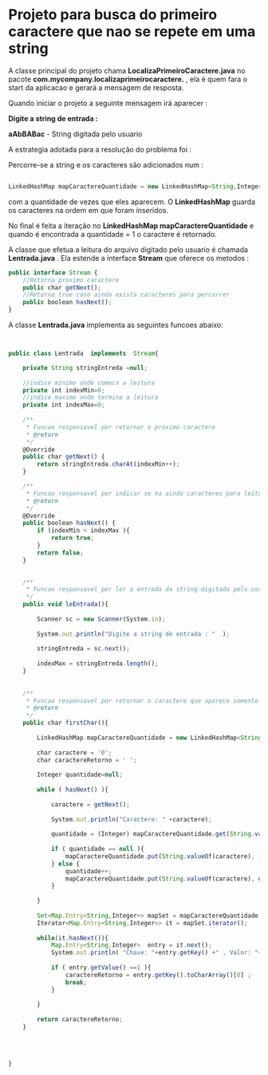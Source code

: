 # Projeto para busca do primeiro caractere que nao se repete em uma string  

A classe principal do projeto chama **LocalizaPrimeiroCaractere.java**  no pacote **com.mycompany.localizaprimeirocaractere.** , 
ela é quem fara o start da aplicacao e gerará a mensagem de resposta. 

Quando iniciar o projeto a seguinte mensagem irá aparecer : 

**Digite a string de entrada :**

**aAbBABac** - String digitada pelo usuario 



A estrategia adotada para a resolução do problema foi : 


Percorre-se a string e os caracteres são adicionados num : 

```javascript

LinkedHashMap mapCaractereQuantidade = new LinkedHashMap<String,Integer>();
```

com a quantidade de vezes que eles aparecem. O **LinkedHashMap** guarda os caracteres na ordem em que foram inseridos.

No final é feita a iteração no **LinkedHashMap mapCaractereQuantidade** e quando é encontrada a quantidade = 1  o 
caractere é retornado. 




A classe que efetua a leitura do arquivo digitado pelo usuario é chamada **Lentrada.java** . Ela estende a interface **Stream** 
que oferece os metodos : 

```javascript
public interface Stream {
    //Retorna proximo caractere
    public char getNext();
    //Retorna true caso ainda exista caracteres para percorrer
    public boolean hasNext();
}

```

A classe **Lentrada.java** implementa as seguintes funcoes abaixo: 


```javascript


public class Lentrada  implements  Stream{

    private String stringEntreda =null; 
    
    //indice minimo onde comeca a leitura
    private int indexMin=0;
    //indice maximo onde termina a leitura
    private int indexMax=0;
    
    /**
     * Funcao responsavel por retornar o proximo caractere
     * @return 
     */
    @Override
    public char getNext() {
        return stringEntreda.charAt(indexMin++);
    }

    /**
     * Funcao responsavel por indicar se ha ainda caracteres para leitura
     * @return 
     */
    @Override
    public boolean hasNext() {
        if (indexMin < indexMax ){
            return true;
        }
        return false;
    }

    
    /**
     * Funcao responsavel por ler a entrada da string digitada pelo usuario
     */
    public void leEntrada(){
        
        Scanner sc = new Scanner(System.in);
        
        System.out.println("Digite a string de entrada : "  );
        
        stringEntreda = sc.next(); 
        
        indexMax = stringEntreda.length();
    }
    
    
    /**
     * Funcao responsavel por retornar o caractere que aparece somente uma vez na string
     * @return 
     */
    public char firstChar(){
    
        LinkedHashMap mapCaractereQuantidade = new LinkedHashMap<String,Integer>();
        
        char caractere = '0';
        char caractereRetorno = ' ';
        
        Integer quantidade=null;
        
        while ( hasNext() ){
            
            caractere = getNext();
            
            System.out.println("Caractere: " +caractere);
            
            quantidade = (Integer) mapCaractereQuantidade.get(String.valueOf(caractere)) ; 
            
            if ( quantidade == null ){
                mapCaractereQuantidade.put(String.valueOf(caractere), 1);
            } else {
                quantidade++;
                mapCaractereQuantidade.put(String.valueOf(caractere), quantidade); 
            }
            
        }
        
        Set<Map.Entry<String,Integer>> mapSet = mapCaractereQuantidade.entrySet();
        Iterator<Map.Entry<String,Integer>> it = mapSet.iterator();
        
        while(it.hasNext()){
            Map.Entry<String,Integer>  entry = it.next();
            System.out.println( "Chave: "+entry.getKey() +" , Valor: "+entry.getValue() ) ;
            
            if ( entry.getValue() ==1 ){
                caractereRetorno = entry.getKey().toCharArray()[0] ; 
                break;
            }
            
        }
        
        return caractereRetorno; 
    }
    
    

    
}


```





